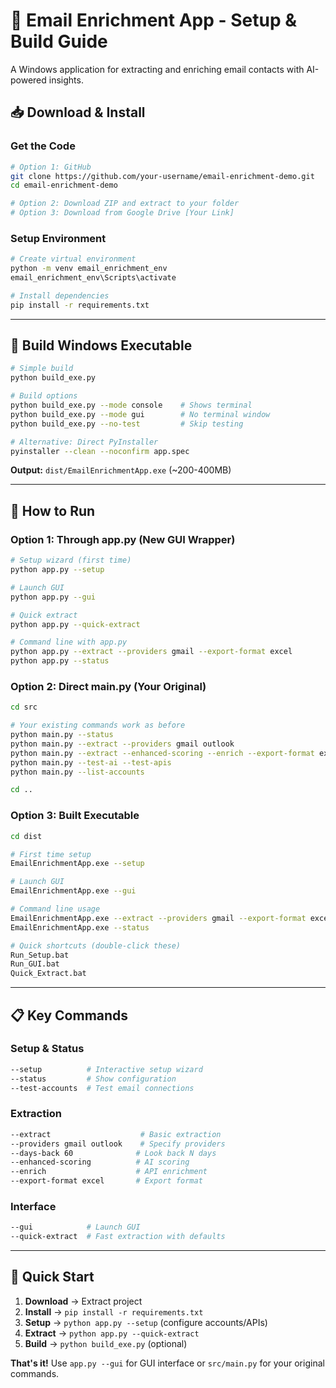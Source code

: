 # 🚀 Email Enrichment App - Setup & Build Guide

A Windows application for extracting and enriching email contacts with AI-powered insights.

## 📥 Download & Install

### **Get the Code**
```bash
# Option 1: GitHub
git clone https://github.com/your-username/email-enrichment-demo.git
cd email-enrichment-demo

# Option 2: Download ZIP and extract to your folder
# Option 3: Download from Google Drive [Your Link]
```

### **Setup Environment**
```bash
# Create virtual environment
python -m venv email_enrichment_env
email_enrichment_env\Scripts\activate

# Install dependencies
pip install -r requirements.txt
```

---

## 🔨 Build Windows Executable

```bash
# Simple build
python build_exe.py

# Build options
python build_exe.py --mode console    # Shows terminal
python build_exe.py --mode gui        # No terminal window
python build_exe.py --no-test         # Skip testing

# Alternative: Direct PyInstaller
pyinstaller --clean --noconfirm app.spec
```

**Output:** `dist/EmailEnrichmentApp.exe` (~200-400MB)

---

## 🚀 How to Run

### **Option 1: Through app.py (New GUI Wrapper)**

```bash
# Setup wizard (first time)
python app.py --setup

# Launch GUI
python app.py --gui

# Quick extract
python app.py --quick-extract

# Command line with app.py
python app.py --extract --providers gmail --export-format excel
python app.py --status
```

### **Option 2: Direct main.py (Your Original)**

```bash
cd src

# Your existing commands work as before
python main.py --status
python main.py --extract --providers gmail outlook
python main.py --extract --enhanced-scoring --enrich --export-format excel
python main.py --test-ai --test-apis
python main.py --list-accounts

cd ..
```

### **Option 3: Built Executable**

```bash
cd dist

# First time setup
EmailEnrichmentApp.exe --setup

# Launch GUI
EmailEnrichmentApp.exe --gui

# Command line usage
EmailEnrichmentApp.exe --extract --providers gmail --export-format excel
EmailEnrichmentApp.exe --status

# Quick shortcuts (double-click these)
Run_Setup.bat
Run_GUI.bat
Quick_Extract.bat
```

---

## 📋 Key Commands

### **Setup & Status**
```bash
--setup          # Interactive setup wizard
--status         # Show configuration
--test-accounts  # Test email connections
```

### **Extraction**
```bash
--extract                    # Basic extraction
--providers gmail outlook    # Specify providers
--days-back 60              # Look back N days
--enhanced-scoring          # AI scoring
--enrich                    # API enrichment
--export-format excel       # Export format
```

### **Interface**
```bash
--gui            # Launch GUI
--quick-extract  # Fast extraction with defaults
```

---

## 🎯 Quick Start

1. **Download** → Extract project
2. **Install** → `pip install -r requirements.txt`
3. **Setup** → `python app.py --setup` (configure accounts/APIs)
4. **Extract** → `python app.py --quick-extract`
5. **Build** → `python build_exe.py` (optional)

**That's it!** Use `app.py --gui` for GUI interface or `src/main.py` for your original commands.